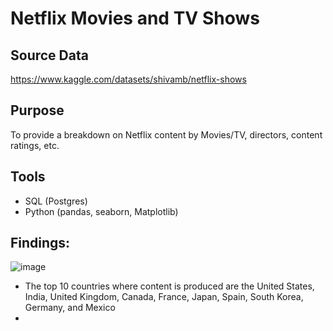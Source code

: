 # Netflix Movies and TV Shows
## Source Data
https://www.kaggle.com/datasets/shivamb/netflix-shows

## Purpose
To provide a breakdown on Netflix content by Movies/TV, directors, content ratings, etc.

## Tools
- SQL (Postgres)
- Python (pandas, seaborn, Matplotlib)

## Findings:
![image](https://github.com/user-attachments/assets/2f4e3c96-e74e-4d77-a842-1c1d2286ed05)

- The top 10 countries where content is produced are the United States, India, United Kingdom, Canada, France, Japan, Spain, South Korea, Germany, and Mexico
- 
